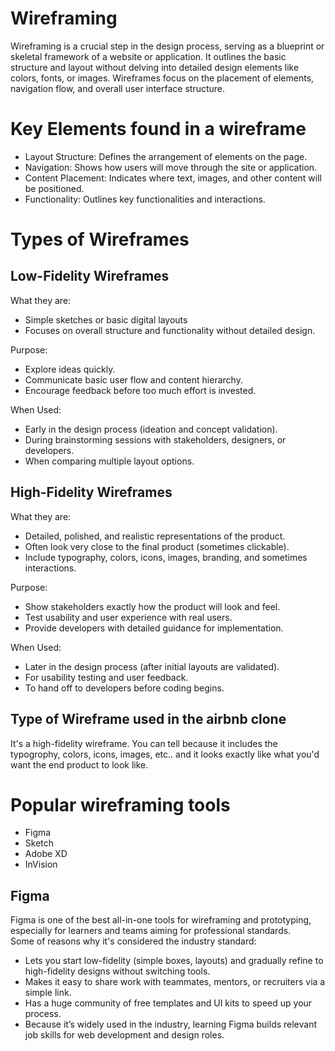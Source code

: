 # Wireframing
Wireframing is a crucial step in the design process, serving as a blueprint or skeletal framework of a website or application. It outlines the basic structure and layout without delving into detailed design elements like colors, fonts, or images. Wireframes focus on the placement of elements, navigation flow, and overall user interface structure.

# Key Elements found in a wireframe
- Layout Structure: Defines the arrangement of elements on the page.
- Navigation: Shows how users will move through the site or application.
- Content Placement: Indicates where text, images, and other content will be positioned.
- Functionality: Outlines key functionalities and interactions.

# Types of Wireframes
## Low-Fidelity Wireframes
What they are:
- Simple sketches or basic digital layouts
- Focuses on overall structure and functionality without detailed design.

Purpose:
- Explore ideas quickly.
- Communicate basic user flow and content hierarchy.
- Encourage feedback before too much effort is invested.

When Used:
- Early in the design process (ideation and concept validation).
- During brainstorming sessions with stakeholders, designers, or developers.
- When comparing multiple layout options.

## High-Fidelity Wireframes
What they are:
- Detailed, polished, and realistic representations of the product.
- Often look very close to the final product (sometimes clickable).
- Include typography, colors, icons, images, branding, and sometimes interactions.

Purpose:
- Show stakeholders exactly how the product will look and feel.
- Test usability and user experience with real users.
- Provide developers with detailed guidance for implementation.

When Used:
- Later in the design process (after initial layouts are validated).
- For usability testing and user feedback.
- To hand off to developers before coding begins.

## Type of Wireframe used in the airbnb clone
It's a high-fidelity wireframe.
You can tell because it includes the typogrophy, colors, icons, images, etc.. and it looks exactly like what you'd want the end product to look like.

# Popular wireframing tools
- Figma
- Sketch
- Adobe XD
- InVision

## Figma
Figma is one of the best all-in-one tools for wireframing and prototyping, especially for learners and teams aiming for professional standards.<br>
Some of reasons why it's considered the industry standard:
- Lets you start low-fidelity (simple boxes, layouts) and gradually refine to high-fidelity designs without switching tools.
- Makes it easy to share work with teammates, mentors, or recruiters via a simple link.
- Has a huge community of free templates and UI kits to speed up your process.
- Because it’s widely used in the industry, learning Figma builds relevant job skills for web development and design roles.

